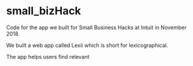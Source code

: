 # small_bizHack

Code for the app we built for Small Business Hacks at Intuit in November 2018.

We built a web app called Lexii which is short for lexicographical.

The app helps users find relevant
